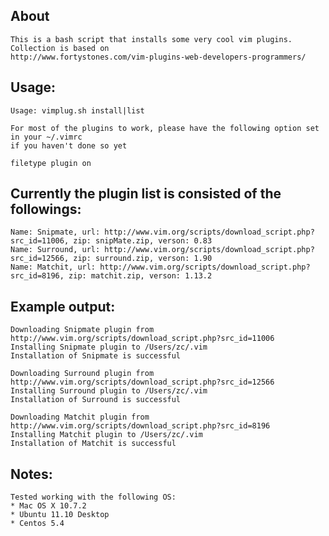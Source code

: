 ## About
	This is a bash script that installs some very cool vim plugins.  Collection is based on
	http://www.fortystones.com/vim-plugins-web-developers-programmers/

## Usage:
	Usage: vimplug.sh install|list

	For most of the plugins to work, please have the following option set in your ~/.vimrc
	if you haven't done so yet

	filetype plugin on

## Currently the plugin list is consisted of the followings:
	Name: Snipmate, url: http://www.vim.org/scripts/download_script.php?src_id=11006, zip: snipMate.zip, verson: 0.83
	Name: Surround, url: http://www.vim.org/scripts/download_script.php?src_id=12566, zip: surround.zip, verson: 1.90
	Name: Matchit, url: http://www.vim.org/scripts/download_script.php?src_id=8196, zip: matchit.zip, verson: 1.13.2

## Example output:
	Downloading Snipmate plugin from http://www.vim.org/scripts/download_script.php?src_id=11006
	Installing Snipmate plugin to /Users/zc/.vim
	Installation of Snipmate is successful

	Downloading Surround plugin from http://www.vim.org/scripts/download_script.php?src_id=12566
	Installing Surround plugin to /Users/zc/.vim
	Installation of Surround is successful

	Downloading Matchit plugin from http://www.vim.org/scripts/download_script.php?src_id=8196
	Installing Matchit plugin to /Users/zc/.vim
	Installation of Matchit is successful

## Notes:
	Tested working with the following OS:
	* Mac OS X 10.7.2
	* Ubuntu 11.10 Desktop
	* Centos 5.4

